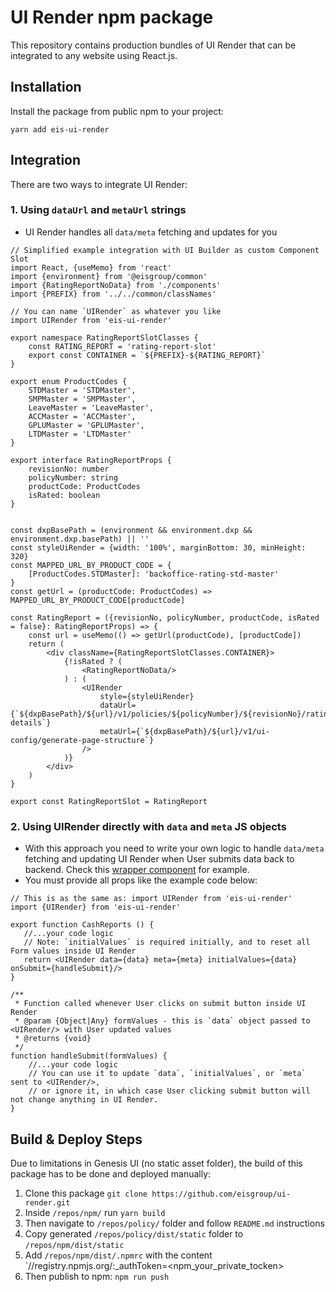# UI Render npm package

This repository contains production bundles of UI Render that can be integrated to any website using React.js.

## Installation

Install the package from public npm to your project:

```shell
yarn add eis-ui-render
```

## Integration

There are two ways to integrate UI Render:

### 1. Using `dataUrl` and `metaUrl` strings

- UI Render handles all `data/meta` fetching and updates for you

```tsx
// Simplified example integration with UI Builder as custom Component Slot
import React, {useMemo} from 'react'
import {environment} from '@eisgroup/common'
import {RatingReportNoData} from './components'
import {PREFIX} from '../../common/classNames'

// You can name `UIRender` as whatever you like
import UIRender from 'eis-ui-render'

export namespace RatingReportSlotClasses {
    const RATING_REPORT = 'rating-report-slot'
    export const CONTAINER = `${PREFIX}-${RATING_REPORT}`
}

export enum ProductCodes {
    STDMaster = 'STDMaster',
    SMPMaster = 'SMPMaster',
    LeaveMaster = 'LeaveMaster',
    ACCMaster = 'ACCMaster',
    GPLUMaster = 'GPLUMaster',
    LTDMaster = 'LTDMaster'
}

export interface RatingReportProps {
    revisionNo: number
    policyNumber: string
    productCode: ProductCodes
    isRated: boolean
}


const dxpBasePath = (environment && environment.dxp && environment.dxp.basePath) || ''
const styleUiRender = {width: '100%', marginBottom: 30, minHeight: 320}
const MAPPED_URL_BY_PRODUCT_CODE = {
    [ProductCodes.STDMaster]: 'backoffice-rating-std-master'
}
const getUrl = (productCode: ProductCodes) => MAPPED_URL_BY_PRODUCT_CODE[productCode]

const RatingReport = ({revisionNo, policyNumber, productCode, isRated = false}: RatingReportProps) => {
    const url = useMemo(() => getUrl(productCode), [productCode])
    return (
        <div className={RatingReportSlotClasses.CONTAINER}>
            {!isRated ? (
                <RatingReportNoData/>
            ) : (
                <UIRender
                    style={styleUiRender}
                    dataUrl={`${dxpBasePath}/${url}/v1/policies/${policyNumber}/${revisionNo}/rating-details`}
                    metaUrl={`${dxpBasePath}/${url}/v1/ui-config/generate-page-structure`}
                />
            )}
        </div>
    )
}

export const RatingReportSlot = RatingReport
```

### 2. Using UIRender directly with `data` and `meta` JS objects

 - With this approach you need to write your own logic to handle `data/meta` fetching and updating UI Render when
   User submits data back to backend. Check
   this [wrapper component](https://github.com/eisgroup/ui-render/blob/master/repos/core/src/pages/eis/webstudio.js)
   for example.
 - You must provide all props like the example code below:

```tsx
// This is as the same as: import UIRender from 'eis-ui-render'
import {UIRender} from 'eis-ui-render'

export function CashReports () {
   //...your code logic
   // Note: `initialValues` is required initially, and to reset all Form values inside UI Render
   return <UIRender data={data} meta={meta} initialValues={data} onSubmit={handleSubmit}/>
}

/**
 * Function called whenever User clicks on submit button inside UI Render
 * @param {Object|Any} formValues - this is `data` object passed to <UIRender/> with User updated values
 * @returns {void}
 */
function handleSubmit(formValues) {
    //...your code logic
    // You can use it to update `data`, `initialValues`, or `meta` sent to <UIRender/>,
    // or ignore it, in which case User clicking submit button will not change anything in UI Render.
}
```

## Build & Deploy Steps

Due to limitations in Genesis UI (no static asset folder), the build of this package has to be done and deployed manually:

1. Clone this package `git clone https://github.com/eisgroup/ui-render.git`
2. Inside `/repos/npm/` run `yarn build`
3. Then navigate to `/repos/policy/` folder and follow `README.md` instructions
4. Copy generated `/repos/policy/dist/static` folder to `/repos/npm/dist/static`
5. Add `/repos/npm/dist/.npmrc` with the content `//registry.npmjs.org/:_authToken=<npm_your_private_tocken>
6. Then publish to npm: `npm run push`
